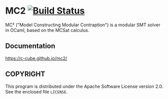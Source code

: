 # MC2  [![Build Status](https://travis-ci.org/c-cube/mc2.svg?branch=master)](https://travis-ci.org/c-cube/mc2)

MC² ("Model Constructing Modular Contraption") is a modular SMT solver
in OCaml, based on the MCSat calculus.


## Documentation

https://c-cube.github.io/mc2/

## COPYRIGHT

This program is distributed under the Apache Software License version
2.0. See the enclosed file `LICENSE`.
